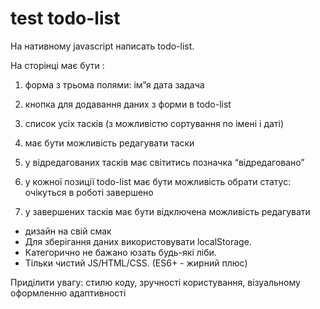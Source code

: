 # test todo-list

На нативному javascript написать todo-list.

На сторінці має бути :
1) форма з трьома полями:
ім”я
дата
задача

2) кнопка для додавання даних з форми в todo-list
3) список усіх тасків (з можливістю сортування по імені і даті)
4) має бути можливість редагувати таски
5) у відредагованих тасків має світитись позначка “відредаговано”
6) у кожної позиції todo-list має бути можливість обрати статус:
очікуться
в роботі
завершено
7) у завершених тасків має бути відключена можливість редагувати

- дизайн на свій смак
- Для зберігання даних використовувати localStorage.
- Категорично не бажано юзать будь-які ліби.
- Тільки чистий JS/HTML/CSS. (ES6+ - жирний плюс)

Приділити увагу: 
стилю коду,
зручності користування, 
візуальному оформленню
адаптивності
